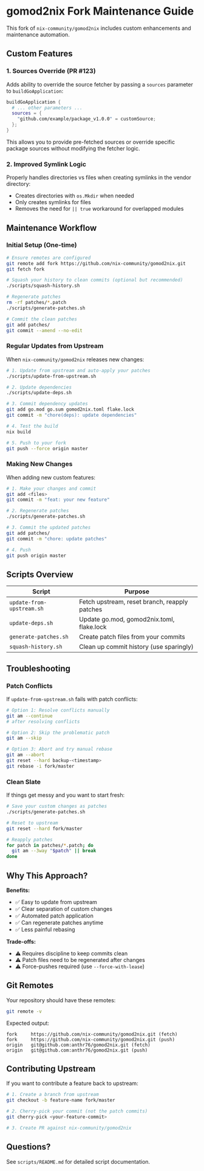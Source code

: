 # gomod2nix Fork Maintenance Guide

This fork of `nix-community/gomod2nix` includes custom enhancements and maintenance automation.

## Custom Features

### 1. Sources Override (PR #123)
Adds ability to override the source fetcher by passing a `sources` parameter to `buildGoApplication`:

```nix
buildGoApplication {
  # ... other parameters ...
  sources = {
    "github.com/example/package_v1.0.0" = customSource;
  };
}
```

This allows you to provide pre-fetched sources or override specific package sources without modifying the fetcher logic.

### 2. Improved Symlink Logic
Properly handles directories vs files when creating symlinks in the vendor directory:
- Creates directories with `os.Mkdir` when needed
- Only creates symlinks for files
- Removes the need for `|| true` workaround for overlapped modules

## Maintenance Workflow

### Initial Setup (One-time)

```bash
# Ensure remotes are configured
git remote add fork https://github.com/nix-community/gomod2nix.git
git fetch fork

# Squash your history to clean commits (optional but recommended)
./scripts/squash-history.sh

# Regenerate patches
rm -rf patches/*.patch
./scripts/generate-patches.sh

# Commit the clean patches
git add patches/
git commit --amend --no-edit
```

### Regular Updates from Upstream

When `nix-community/gomod2nix` releases new changes:

```bash
# 1. Update from upstream and auto-apply your patches
./scripts/update-from-upstream.sh

# 2. Update dependencies
./scripts/update-deps.sh

# 3. Commit dependency updates
git add go.mod go.sum gomod2nix.toml flake.lock
git commit -m "chore(deps): update dependencies"

# 4. Test the build
nix build

# 5. Push to your fork
git push --force origin master
```

### Making New Changes

When adding new custom features:

```bash
# 1. Make your changes and commit
git add <files>
git commit -m "feat: your new feature"

# 2. Regenerate patches
./scripts/generate-patches.sh

# 3. Commit the updated patches
git add patches/
git commit -m "chore: update patches"

# 4. Push
git push origin master
```

## Scripts Overview

| Script | Purpose |
|--------|---------|
| `update-from-upstream.sh` | Fetch upstream, reset branch, reapply patches |
| `update-deps.sh` | Update go.mod, gomod2nix.toml, flake.lock |
| `generate-patches.sh` | Create patch files from your commits |
| `squash-history.sh` | Clean up commit history (use sparingly) |

## Troubleshooting

### Patch Conflicts

If `update-from-upstream.sh` fails with patch conflicts:

```bash
# Option 1: Resolve conflicts manually
git am --continue
# after resolving conflicts

# Option 2: Skip the problematic patch
git am --skip

# Option 3: Abort and try manual rebase
git am --abort
git reset --hard backup-<timestamp>
git rebase -i fork/master
```

### Clean Slate

If things get messy and you want to start fresh:

```bash
# Save your custom changes as patches
./scripts/generate-patches.sh

# Reset to upstream
git reset --hard fork/master

# Reapply patches
for patch in patches/*.patch; do
  git am --3way "$patch" || break
done
```

## Why This Approach?

**Benefits:**
- ✅ Easy to update from upstream
- ✅ Clear separation of custom changes
- ✅ Automated patch application
- ✅ Can regenerate patches anytime
- ✅ Less painful rebasing

**Trade-offs:**
- ⚠️ Requires discipline to keep commits clean
- ⚠️ Patch files need to be regenerated after changes
- ⚠️ Force-pushes required (use `--force-with-lease`)

## Git Remotes

Your repository should have these remotes:

```bash
git remote -v
```

Expected output:
```
fork     https://github.com/nix-community/gomod2nix.git (fetch)
fork     https://github.com/nix-community/gomod2nix.git (push)
origin   git@github.com:anthr76/gomod2nix.git (fetch)
origin   git@github.com:anthr76/gomod2nix.git (push)
```

## Contributing Upstream

If you want to contribute a feature back to upstream:

```bash
# 1. Create a branch from upstream
git checkout -b feature-name fork/master

# 2. Cherry-pick your commit (not the patch commits)
git cherry-pick <your-feature-commit>

# 3. Create PR against nix-community/gomod2nix
```

## Questions?

See `scripts/README.md` for detailed script documentation.
